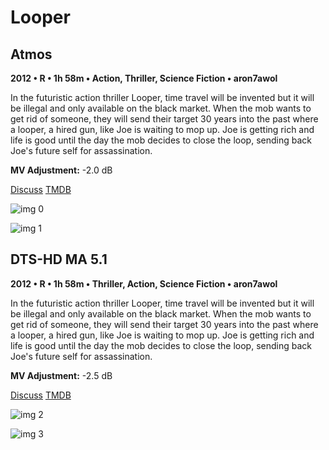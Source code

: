 # Looper

## Atmos

**2012 • R • 1h 58m • Action, Thriller, Science Fiction • aron7awol**

In the futuristic action thriller Looper, time travel will be invented but it will be illegal and only available on the black market. When the mob wants to get rid of someone, they will send their target 30 years into the past where a looper, a hired gun, like Joe is waiting to mop up. Joe is getting rich and life is good until the day the mob decides to close the loop, sending back Joe's future self for assassination.

**MV Adjustment:** -2.0 dB

[Discuss](https://www.avsforum.com/goto/post?id=57747244)  [TMDB](59967)

![img 0](https://i.imgur.com/6SGafd1.jpg)

![img 1](https://i.imgur.com/XhmWDWG.png)

## DTS-HD MA 5.1

**2012 • R • 1h 58m • Thriller, Action, Science Fiction • aron7awol**

In the futuristic action thriller Looper, time travel will be invented but it will be illegal and only available on the black market. When the mob wants to get rid of someone, they will send their target 30 years into the past where a looper, a hired gun, like Joe is waiting to mop up. Joe is getting rich and life is good until the day the mob decides to close the loop, sending back Joe's future self for assassination.

**MV Adjustment:** -2.5 dB

[Discuss](https://www.avsforum.com/threads/bass-eq-for-filtered-movies.2995212/post-57747244)  [TMDB](59967)

![img 2](https://i.imgur.com/EuIXZzO.jpg)

![img 3](https://i.imgur.com/IN5LOtz.jpg)

